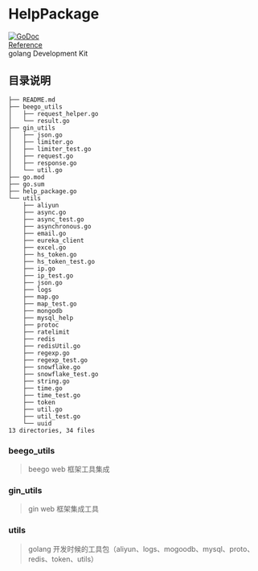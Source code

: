 # HelpPackage
[![GoDoc](https://godoc.org/github.com/go-redis/redis?status.svg)](https://pkg.go.dev/github.com/Cc360428/HelpPackage?tab=doc)      
[Reference](https://pkg.go.dev/github.com/Cc360428/HelpPackage?tab=doc)  
golang Development Kit
## 目录说明
```
├── README.md
├── beego_utils
│   ├── request_helper.go
│   └── result.go
├── gin_utils
│   ├── json.go
│   ├── limiter.go
│   ├── limiter_test.go
│   ├── request.go
│   ├── response.go
│   └── util.go
├── go.mod
├── go.sum
├── help_package.go
└── utils
    ├── aliyun
    ├── async.go
    ├── async_test.go
    ├── asynchronous.go
    ├── email.go
    ├── eureka_client
    ├── excel.go
    ├── hs_token.go
    ├── hs_token_test.go
    ├── ip.go
    ├── ip_test.go
    ├── json.go
    ├── logs
    ├── map.go
    ├── map_test.go
    ├── mongodb
    ├── mysql_help
    ├── protoc
    ├── ratelimit
    ├── redis
    ├── redisUtil.go
    ├── regexp.go
    ├── regexp_test.go
    ├── snowflake.go
    ├── snowflake_test.go
    ├── string.go
    ├── time.go
    ├── time_test.go
    ├── token
    ├── util.go
    ├── util_test.go
    └── uuid
13 directories, 34 files
```
### beego_utils
>beego web 框架工具集成
### gin_utils
>gin web 框架集成工具
### utils
>golang 开发时候的工具包（aliyun、logs、mogoodb、mysql、proto、redis、token、utils）